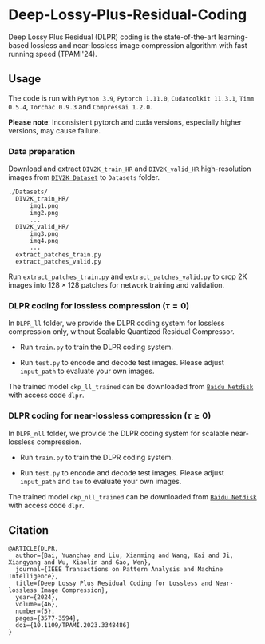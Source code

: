 # Deep-Lossy-Plus-Residual-Coding
Deep Lossy Plus Residual (DLPR) coding is the state-of-the-art learning-based lossless and near-lossless image compression algorithm with fast running speed (TPAMI'24).

## Usage
The code is run with `Python 3.9`, `Pytorch 1.11.0`, `Cudatoolkit 11.3.1`, `Timm 0.5.4`, `Torchac 0.9.3` and `Compressai 1.2.0`.

**Please note**: Inconsistent pytorch and cuda versions, especially higher versions, may cause failure.

### Data preparation
Download and extract `DIV2K_train_HR` and `DIV2K_valid_HR` high-resolution images from [`DIV2K Dataset`](https://data.vision.ee.ethz.ch/cvl/DIV2K/) to `Datasets` folder. 
```
./Datasets/
  DIV2K_train_HR/
      img1.png
      img2.png
      ...
  DIV2K_valid_HR/
      img3.png
      img4.png
      ...
  extract_patches_train.py
  extract_patches_valid.py
```
Run `extract_patches_train.py` and `extract_patches_valid.py` to crop 2K images into $128\times 128$ patches for network training and validation.

### DLPR coding for lossless compression ($\tau=0$)
In `DLPR_ll` folder, we provide the DLPR coding system for lossless compression only, without Scalable Quantized Residual Compressor. 
* Run `train.py` to train the DLPR coding system.

* Run `test.py` to encode and decode test images. Please adjust `input_path` to evaluate your own images.

The trained model `ckp_ll_trained` can be downloaded from [`Baidu Netdisk`](https://pan.baidu.com/s/1SrLK2OWhtFhn1BlobSdTmg) with access code `dlpr`.

### DLPR coding for near-lossless compression ($\tau\ge0$)
In `DLPR_nll` folder, we provide the DLPR coding system for scalable near-lossless compression. 
* Run `train.py` to train the DLPR coding system.

* Run `test.py` to encode and decode test images. Please adjust `input_path` and `tau` to evaluate your own images.

The trained model `ckp_nll_trained` can be downloaded from [`Baidu Netdisk`](https://pan.baidu.com/s/1SrLK2OWhtFhn1BlobSdTmg) with access code `dlpr`.

## Citation

```
@ARTICLE{DLPR,
  author={Bai, Yuanchao and Liu, Xianming and Wang, Kai and Ji, Xiangyang and Wu, Xiaolin and Gao, Wen},
  journal={IEEE Transactions on Pattern Analysis and Machine Intelligence}, 
  title={Deep Lossy Plus Residual Coding for Lossless and Near-lossless Image Compression}, 
  year={2024},
  volume={46},
  number={5},
  pages={3577-3594},
  doi={10.1109/TPAMI.2023.3348486}
}
```
